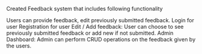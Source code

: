 Created Feedback system that includes following functionality

Users can provide feedback, edit previously submitted feedback.
Login for user
Registration for user
Edit / Add feedback: User can choose to see previously submitted feedback or add new if not submitted.
Admin Dashboard: Admin can perform CRUD operations on the feedback given by the users.
